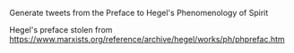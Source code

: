 Generate tweets from the Preface to Hegel's Phenomenology of Spirit

Hegel's preface stolen from https://www.marxists.org/reference/archive/hegel/works/ph/phprefac.htm
